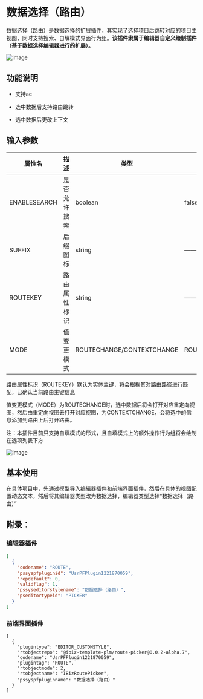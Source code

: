 # 数据选择（路由）

数据选择（路由）是数据选择的扩展插件，其实现了选择项目后跳转对应的项目主视图，同时支持搜索、自填模式界面行为组。**该插件隶属于编辑器自定义绘制插件（基于数据选择编辑器进行的扩展）。**

![image](./public/route-picker.png)

## 功能说明

- 支持ac

- 选中数据后支持路由跳转

- 选中数据后更改上下文

## 输入参数

| 属性名       | 描述         | 类型                      | 默认值      |
| ------------ | ------------ | ------------------------- | ----------- |
| ENABLESEARCH | 是否允许搜索 | boolean                   | false       |
| SUFFIX       | 后缀图标     | string                    | ——          |
| ROUTEKEY     | 路由属性标识 | string                    | ——          |
| MODE         | 值变更模式   | ROUTECHANGE/CONTEXTCHANGE | ROUTECHANGE |

路由属性标识（ROUTEKEY）默认为实体主键，将会根据其对路由路径进行匹配，已确认当前路由主键信息

值变更模式（MODE）为ROUTECHANGE时，选中数据后将会打开对应重定向视图，然后由重定向视图去打开对应视图，为CONTEXTCHANGE，会将选中的信息添加到路由上后打开路由。

注：本插件目前只支持自填模式的形式，且自填模式上的额外操作行为组将会绘制在选项列表下方

![image](./public/route-picker-config.png)

## 基本使用

在具体项目中，先通过模型导入编辑器插件和前端界面插件，然后在具体的视图配置动态文本，然后将其编辑器类型改为数据选择，编辑器类型选择“数据选择（路由）”

## 附录：

### 编辑器插件

```json
[
  {
    "codename": "ROUTE",
    "pssyspfpluginid": "UsrPFPlugin1221870059",
    "repdefault": 0,
    "validflag": 1,
    "pssyseditorstylename": "数据选择（路由）",
    "pseditortypeid": "PICKER"
  }
]
```

### 前端界面插件

```
[
  {
    "plugintype": "EDITOR_CUSTOMSTYLE",
    "rtobjectrepo": "@ibiz-template-plm/route-picker@0.0.2-alpha.7",
    "codename": "UsrPFPlugin1221870059",
    "plugintag": "ROUTE",
    "rtobjectmode": 2,
    "rtobjectname": "IBizRoutePicker",
    "pssyspfpluginname": "数据选择（路由）"
  }
]
```

